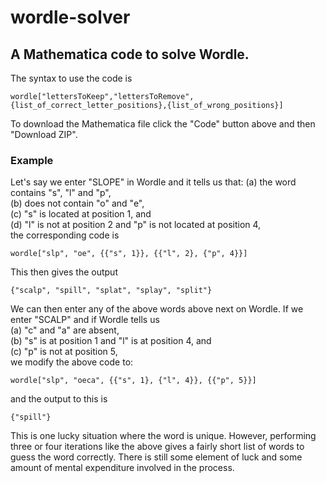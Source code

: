 # wordle-solver
## A Mathematica code to solve Wordle. 


The syntax to use the code is

```
wordle["lettersToKeep","lettersToRemove",{list_of_correct_letter_positions},{list_of_wrong_positions}]
```

To download the Mathematica file click the "Code" button above and then "Download ZIP". 

### Example

Let's say we enter "SLOPE" in Wordle and it tells us that:
(a) the word contains "s", "l" and "p", \
(b) does not contain "o" and "e", \
(c) "s" is located at position 1, and \
(d) "l" is not at position 2 and "p" is not located at position 4, \
the corresponding code is 

```
wordle["slp", "oe", {{"s", 1}}, {{"l", 2}, {"p", 4}}]
```
This then gives the output
```
{"scalp", "spill", "splat", "splay", "split"}
```
We can then enter any of the above words above next on Wordle. If we enter "SCALP" and if Wordle tells us \
(a) "c" and "a" are absent, \
(b) "s" is at position 1 and "l" is at position 4, and \
(c) "p" is not at position 5, \
we modify the above code to:
```
wordle["slp", "oeca", {{"s", 1}, {"l", 4}}, {{"p", 5}}]
```
and the output to this is
```
{"spill"}
```
This is one lucky situation where the word is unique. However, performing three or four iterations like the above gives a fairly short list of words to guess the word correctly. There is still some element of luck and some amount of mental expenditure involved in the process. 
